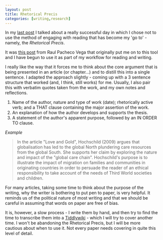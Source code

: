 ```yaml
---
layout: post
title: Rhetorical Precis
categories: [writing,research]
---
```


In my [last post](2019-02-22-productive-reading) I talked about a really successful day in which I chose not to use the method of engaging with reading that has become my 'go to' - namely, the *Rhetorical Precis*.

It was [this post](http://www.raulpacheco.org/2016/10/using-the-rhetorical-precis-for-literature-reviews-and-conceptual-syntheses/) from Raul Pacheco Vega that originally put me on to this tool and I have begun to use it as part of my workflow for reading and writing.

I really like the way that it forces me to think about the core argument that is being presented in an article (or chapter...) and to distill this into a single sentence. I adapted the approach slightly - coming up with a 3 sentence structure that worked (and, I think, still works) for me. Usually, I also pair this with verbatim quotes taken from the work, and my own notes and reflections.

1. Name of the author, nature and type of work (date); rhetorically active verb; and a THAT clause containing the major assertion of the work.
1. An explanation of how the author develops and supports the thesis.
1. A statement of the author's apparent purpose, followed by an IN ORDER TO clause.

*Example*

> In the article "Love and Gold", Hochschild (2009) argues that globalisation has led to the global North plundering care resources from the global South. She supports her claim by exploring the nature and impact of the "global care chain". Hochschild's purpose is to illustrate the impact of migration on families and communities in originating countries in order to persuade the reader of an ethical responsibility to take account of the needs of Third World societies and children.

For many articles, taking some time to think about the purpose of the writing, why the writer is bothering to put pen to paper, is very helpful. It reminds us of the political nature of most writing and that we should be careful in assuming that words on paper are free of bias.

It is, however, a slow process - I write them by hand, and then try to find the time to transcribe them into a [Tiddlywiki](https://tiddlywiki.com/) - which I will try to cover another time. I won't be abandoning the Rhetorical Precis, but I will be more cautious about when to use it. Not every paper needs covering in quite this level of detail.
